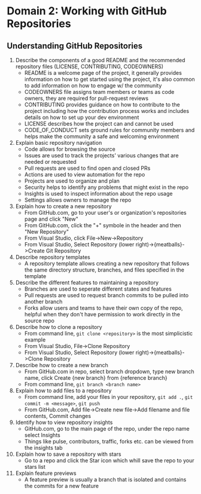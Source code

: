 # Domain 2: Working with GitHub Repositories

## Understanding GitHub Repositories

1. Describe the components of a good README and the recommended repository files (LICENSE, CONTRIBUTING, CODEOWNERS)
    - README is a welcome page of the project, it generally provides information on how to get started using the project, it's also common to add information on how to engage w/ the community
    - CODEOWNERS file assigns team members or teams as code owners, they are required for pull-request reviews
    - CONTRIBUTING provides guidance on how to contribute to the project including how the contribution process works and includes details on how to set up your dev environment
    - LICENSE describes how the project can and cannot be used
    - CODE_OF_CONDUCT sets ground rules for community members and helps make the community a safe and welcoming environment
1. Explain basic repository navigation
    - Code allows for browsing the source
    - Issues are used to track the projects' various changes that are needed or requested
    - Pull requests are used to find open and closed PRs
    - Actions are used to view automation for the repo
    - Projects are used to organize and plan
    - Security helps to identify any problems that might exist in the repo
    - Insights is used to inspect information about the repo usage
    - Settings allows owners to manage the repo
1. Explain how to create a new repository
    - From GitHub.com, go to your user's or organization's repositories page and click "New"
    - From GitHub.com, click the "+" symbole in the header and then "New Repository"
    - From Visual Studio, click File->New->Repository
    - From Visual Studio, Select Repository (lower right)->{meatballs}->Create Git Repository
1. Describe repository templates
    - A repository template allows creating a new repository that follows the same directory structure, branches, and files specified in the template
1. Describe the different features to maintaining a repository
    - Branches are used to seperate different states and features
    - Pull requests are used to request branch commits to be pulled into another branch
    - Forks allow users and teams to have their own copy of the repo, helpful when they don't have permission to work directly in the source repo
1. Describe how to clone a repository
    - From command line, `git clone <repository>` is the most simplicistic example
    - From Visual Studio, File->Clone Repository
    - From Visual Studio, Select Repository (lower right)->{meatballs}->Clone Repository
1. Describe how to create a new branch
    - From GitHub.com in repo, select branch dropdown, type new branch name, click Create {new branch} from {reference branch}
    - From command line, `git branch <branch name>`
1. Explain how to add files to a repository
    - From command line, add your files in your repository, `git add .`, `git commit -m <message>`, `git push`
    - From GitHub.com, Add file->Create new file->Add filename and file contents, Commit changes
1. Identify how to view repository insights
    - GitHub.com, go to the main page of the repo, under the repo name select Insights
    - Things like pulse, contributors, traffic, forks etc. can be viewed from the insights tab
1. Explain how to save a repository with stars
    - Go to a repo and click the Star icon which whill save the repo to your stars list
1. Explain feature previews
    - A feature preview is usually a branch that is isolated and contains the commits for a new feature
